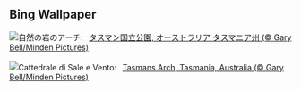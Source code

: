 ## Bing Wallpaper
![](https://www.bing.com/th?id=OHR.TasmansArch_JA-JP4122919606_UHD.jpg&w=1000)自然の岩のアーチ:&nbsp;&ensp;[タスマン国立公園, オーストラリア タスマニア州 (© Gary Bell/Minden Pictures)](https://www.bing.com/th?id=OHR.TasmansArch_JA-JP4122919606_UHD.jpg)
<br><br/>
![](https://www.bing.com/th?id=OHR.TasmansArch_IT-IT6908661148_UHD.jpg&w=1000)Cattedrale di Sale e Vento:&nbsp;&ensp;[Tasmans Arch, Tasmania, Australia (© Gary Bell/Minden Pictures)](https://www.bing.com/th?id=OHR.TasmansArch_IT-IT6908661148_UHD.jpg)
<br><br/>
